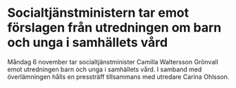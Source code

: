 # Socialtjänstministern tar emot förslagen från utredningen om barn och unga i samhällets vård

Måndag 6 november tar socialtjänstminister Camilla Waltersson Grönvall emot utredningen barn och unga i samhällets vård. I samband med överlämningen hålls en pressträff tillsammans med utredare Carina Ohlsson.
